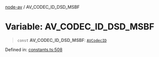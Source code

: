 [node-av](../globals.md) / AV\_CODEC\_ID\_DSD\_MSBF

# Variable: AV\_CODEC\_ID\_DSD\_MSBF

> `const` **AV\_CODEC\_ID\_DSD\_MSBF**: [`AVCodecID`](../type-aliases/AVCodecID.md)

Defined in: [constants.ts:508](https://github.com/seydx/av/blob/f8631fc881b394300b1479f511d55cf1c370a87f/src/constants/constants.ts#L508)
